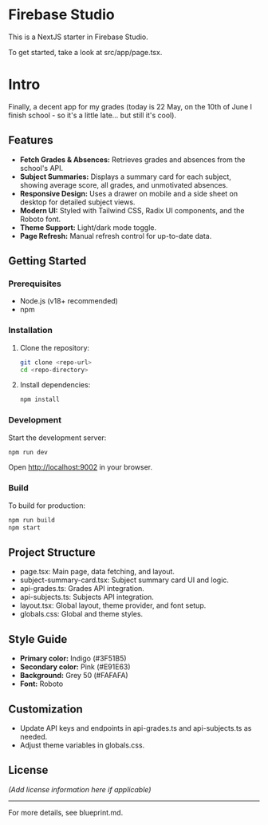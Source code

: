 # Firebase Studio

This is a NextJS starter in Firebase Studio.

To get started, take a look at src/app/page.tsx.

# Intro

Finally, a decent app for my grades (today is 22 May, on the 10th of June I finish school - so it's a little late... but still it's cool).

## Features

- **Fetch Grades & Absences:** Retrieves grades and absences from the school's API.
- **Subject Summaries:** Displays a summary card for each subject, showing average score, all grades, and unmotivated absences.
- **Responsive Design:** Uses a drawer on mobile and a side sheet on desktop for detailed subject views.
- **Modern UI:** Styled with Tailwind CSS, Radix UI components, and the Roboto font.
- **Theme Support:** Light/dark mode toggle.
- **Page Refresh:** Manual refresh control for up-to-date data.

## Getting Started

### Prerequisites

- Node.js (v18+ recommended)
- npm

### Installation

1. Clone the repository:
   ```sh
   git clone <repo-url>
   cd <repo-directory>
   ```

2. Install dependencies:
   ```sh
   npm install
   ```

### Development

Start the development server:

```sh
npm run dev
```

Open [http://localhost:9002](http://localhost:9002) in your browser.

### Build

To build for production:

```sh
npm run build
npm start
```

## Project Structure

- page.tsx: Main page, data fetching, and layout.
- subject-summary-card.tsx: Subject summary card UI and logic.
- api-grades.ts: Grades API integration.
- api-subjects.ts: Subjects API integration.
- layout.tsx: Global layout, theme provider, and font setup.
- globals.css: Global and theme styles.

## Style Guide

- **Primary color:** Indigo (#3F51B5)
- **Secondary color:** Pink (#E91E63)
- **Background:** Grey 50 (#FAFAFA)
- **Font:** Roboto

## Customization

- Update API keys and endpoints in api-grades.ts and api-subjects.ts as needed.
- Adjust theme variables in globals.css.

## License

*(Add license information here if applicable)*

---

For more details, see blueprint.md.